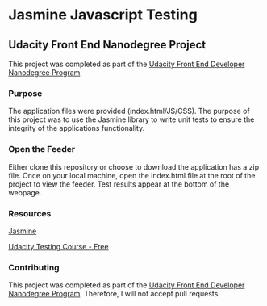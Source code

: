 # Jasmine Javascript Testing
## Udacity Front End Nanodegree Project
This project was completed as part of the [Udacity Front End Developer Nanodegree Program](https://www.udacity.com/course/front-end-web-developer-nanodegree--nd001).

### Purpose
The application files were provided (index.html/JS/CSS). 
The purpose of this project was to use the Jasmine library to write unit tests 
to ensure the integrity of the applications functionality. 

### Open the Feeder
Either clone this repository or choose to download the application has a zip file.
Once on your local machine, open the index.html file at the root of the project to view the feeder.
Test results appear at the bottom of the webpage. 

### Resources
[Jasmine](https://jasmine.github.io/)

[Udacity Testing Course - Free](https://classroom.udacity.com/courses/ud549)

### Contributing
This project was completed as part of the [Udacity Front End Developer Nanodegree Program](https://www.udacity.com/course/front-end-web-developer-nanodegree--nd001). 
Therefore, I will not accept pull requests.

